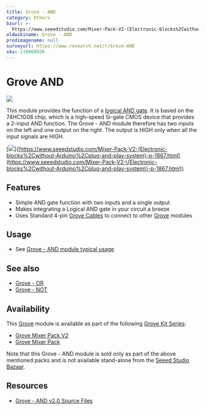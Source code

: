 ```yaml
---
title: Grove - AND
category: Others
bzurl: >-
  https://www.seeedstudio.com/Mixer-Pack-V2-(Electronic-blocks%2Cwithout-Arduino%2Cplug-and-play-system)-p-1867.html
oldwikiname: Grove - AND
prodimagename: null
surveyurl: https://www.research.net/r/Grove-AND
sku: 110060026
---
```


# Grove AND

![](https://github.com/SeeedDocument/Grove-AND/raw/master/img/AND\_photo1.jpg)

This module provides the function of a [logical AND gate](http://en.wikipedia.org/wiki/AND\_gate). It is based on the 74HC1G08 chip, which is a high-speed Si-gate CMOS device that provides a 2-input AND function. The Grove - AND module therefore has two inputs on the left and one output on the right. The output is HIGH only when all the input signals are HIGH.

\[![](https://github.com/SeeedDocument/Seeed-WiKi/raw/master/docs/images/300px-Get\_One\_Now\_Banner-ragular.png)]\([https://www.seeedstudio.com/Mixer-Pack-V2-(Electronic-blocks%2Cwithout-Arduino%2Cplug-and-play-system)-p-1867.html](https://www.seeedstudio.com/Mixer-Pack-V2-\(Electronic-blocks%2Cwithout-Arduino%2Cplug-and-play-system\)-p-1867.html))

## Features

* Simple AND gate function with two inputs and a single output
* Makes integrating a Logical AND gate in your circuit a breeze
* Uses Standard 4-pin [Grove Cables](https://app.gitbook.com/GROVE\_System#Grove\_Cables) to connect to other [Grove](https://app.gitbook.com/Grove) modules

## Usage

* See [Grove - AND module typical usage](https://app.gitbook.com/GROVE\_MIXER\_PACK\_V2#Grove-AND\_module)

## See also

* [Grove - OR](https://app.gitbook.com/Grove-OR)
* [Grove - NOT](https://app.gitbook.com/Grove-NOT)

## Availability

This [Grove](https://app.gitbook.com/Grove) module is available as part of the following [Grove Kit Series](https://app.gitbook.com/GROVE\_System#GROVE\_Kit\_Series):

* [Grove Mixer Pack V2](https://app.gitbook.com/GROVE\_MIXER\_PACK\_V2)
* [Grove Mixer Pack](https://app.gitbook.com/Grove-Mixer\_Pack)

Note that this Grove - AND module is sold only as part of the above mentioned packs and is not available stand-alone from the [Seeed Studio Bazaar](http://www.seeedstudio.com/depot/).

## Resources

* [Grove - AND v2.0 Source Files](https://github.com/SeeedDocument/Grove-AND/raw/master/res/Grove-AND\_v2.0\_Eagle.zip)
